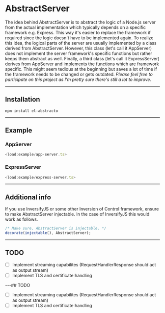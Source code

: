# AbstractServer
The idea behind AbstractServer is to abstract the logic of a Node.js server from the actual implementation which typically depends on a specific framework e.g. Express. This way it's easier to replace the framework if required since the logic doesn't have to be implemented again. To realize this idea, the logical parts of the server are usually implemented by a class derived from AbstractServer. However, this class (let's call it AppServer) does not implement the server framework's specific functions but rather keeps them abstract as well. Finally, a third class (let's call it ExpressServer) derives from AppServer and implements the functions which are framework specific. This might seem tedious at the beginning but saves a lot of time if the framework needs to be changed or gets outdated. *Please feel free to participate on this project as I'm pretty sure there's still a lot to improve.*

---

## Installation
```
npm install el-abstracto
```
---

## Example
### AppServer
```typescript
<load:example/app-server.ts>
```

### ExpressServer
```typescript
<load:example/express-server.ts>
```

---

## Additional info
If you use InversifyJS or some other Inversion of Control framework, ensure to make AbstractServer injectable. In the case of InversifyJS this would work as follows.
```typescript
/* Make sure, AbstractServer is injectable. */
decorate(injectable(), AbstractServer);
```

---

## TODO
- [ ] Implement streaming capabilites (RequestHandlerResponse should act as output stream)
- [ ] Implement TLS and certificate handling

---## TODO
- [ ] Implement streaming capabilites (RequestHandlerResponse should act as output stream)
- [ ] Implement TLS and certificate handling
